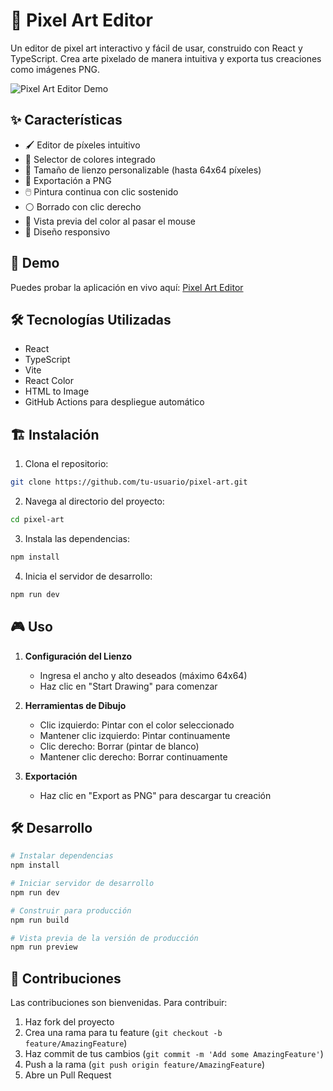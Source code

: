 # 🎨 Pixel Art Editor

Un editor de pixel art interactivo y fácil de usar, construido con React y TypeScript. Crea arte pixelado de manera intuitiva y exporta tus creaciones como imágenes PNG.

![Pixel Art Editor Demo](demo.gif)

## ✨ Características

- 🖌️ Editor de píxeles intuitivo
- 🎨 Selector de colores integrado
- 📏 Tamaño de lienzo personalizable (hasta 64x64 píxeles)
- 💾 Exportación a PNG
- 🖱️ Pintura continua con clic sostenido
- ⚪ Borrado con clic derecho
- 🎯 Vista previa del color al pasar el mouse
- 📱 Diseño responsivo

## 🚀 Demo

Puedes probar la aplicación en vivo aquí: [Pixel Art Editor](https://tu-usuario.github.io/pixel-art)

## 🛠️ Tecnologías Utilizadas

- React
- TypeScript
- Vite
- React Color
- HTML to Image
- GitHub Actions para despliegue automático

## 🏗️ Instalación

1. Clona el repositorio:
```bash
git clone https://github.com/tu-usuario/pixel-art.git
```

2. Navega al directorio del proyecto:
```bash
cd pixel-art
```

3. Instala las dependencias:
```bash
npm install
```

4. Inicia el servidor de desarrollo:
```bash
npm run dev
```

## 🎮 Uso

1. **Configuración del Lienzo**
   - Ingresa el ancho y alto deseados (máximo 64x64)
   - Haz clic en "Start Drawing" para comenzar

2. **Herramientas de Dibujo**
   - Clic izquierdo: Pintar con el color seleccionado
   - Mantener clic izquierdo: Pintar continuamente
   - Clic derecho: Borrar (pintar de blanco)
   - Mantener clic derecho: Borrar continuamente

3. **Exportación**
   - Haz clic en "Export as PNG" para descargar tu creación

## 🛠️ Desarrollo

```bash
# Instalar dependencias
npm install

# Iniciar servidor de desarrollo
npm run dev

# Construir para producción
npm run build

# Vista previa de la versión de producción
npm run preview
```

## 🤝 Contribuciones

Las contribuciones son bienvenidas. Para contribuir:

1. Haz fork del proyecto
2. Crea una rama para tu feature (`git checkout -b feature/AmazingFeature`)
3. Haz commit de tus cambios (`git commit -m 'Add some AmazingFeature'`)
4. Push a la rama (`git push origin feature/AmazingFeature`)
5. Abre un Pull Request
